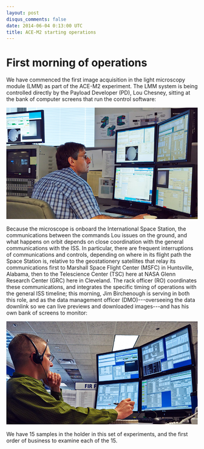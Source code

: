 ```yaml
---
layout: post
disqus_comments: false
date: 2014-06-04 0:13:00 UTC
title: ACE-M2 starting operations
---
```


# First morning of operations

We have commenced the first image acquisition in the light microscopy module (LMM) as part of the ACE-M2 experiment. The LMM system is being controlled directly by the Payload Developer (PD), Lou Chesney, sitting at the bank of computer screens that run the control software:

![Lou Chesney](/images/2014_06_04/140604_ace_tsc_chestney_lou_web.jpg)

Because the microscope is onboard the International Space Station, the communications between the commands Lou issues on the ground, and what happens on orbit depends on close coordination with the general communications with the ISS. In particular, there are frequent interruptions of communications and controls, depending on where in its flight path the Space Station is, relative to the geostationery satellites that relay its communications first to Marshall Space Flight Center (MSFC) in Huntsville, Alabama, then to the Telescience Center (TSC) here at NASA Glenn Research Center (GRC) here in Cleveland. The rack officer (RO) coordinates these communications, and integrates the specific timing of operations with the general ISS timeline; this morning, Jim Birchenough is serving in both this role, and as the data management officer (DMO)---overseeing the data downlink so we can live previews and downloaded images---and has his own bank of screens to monitor:

![James Birchenough](/images/2014_06_04/140604_ace_tsc_birchenough_james_web.jpg)

We have 15 samples in the holder in this set of experiments, and the first order of business to examine each of the 15. 







